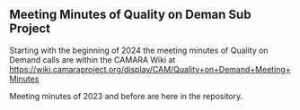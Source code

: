 ## Meeting Minutes of Quality on Deman Sub Project

Starting with the beginning of 2024 the meeting minutes of Quality on Demand calls are within the CAMARA Wiki at https://wiki.camaraproject.org/display/CAM/Quality+on+Demand+Meeting+Minutes

Meeting minutes of 2023 and before are here in the repository.
